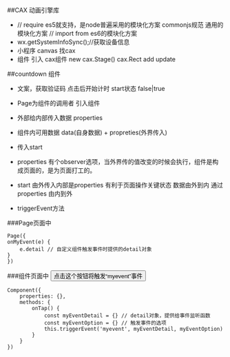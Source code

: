 ##CAX 动画引擎库
- // require  es5就支持，是node普遍采用的模块化方案   commonjs规范  通用的模块化方案
    // import from  es6的模块化方案
- wx.getSystemInfoSync();//获取设备信息
- 小程序 canvas 找cax
- 组件 引入 cax组件
    new cax.Stage()
    cax.Rect
    add
    update

##countdown 组件
- 文案，获取验证码  点击后开始计时  start状态   false|true
- Page为组件的调用者    引入组件
- 外部给内部传入数据 properties
- 组件内可用数据    data(自身数据) + propreties(外界传入)
- <countdown start="{{start}}"> 传入start

- properties 有个observer选项，当外界传的值改变的时候会执行，组件是构成页面的，是为页面打工的。

- start 由外传入内部是properties 有利于页面操作关键状态
    数据由外到内 通过properties
    由内到外

- triggerEvent方法

###Page页面中
    <!-- 当自定义组件触发“myevent”事件时，调用“onMyEvent”方法 -->
    <component-tag-name bind:myevent="onMyEvent" />

    Page({
    onMyEvent(e) {
        e.detail // 自定义组件触发事件时提供的detail对象
    }
    })

###组件页面中
    <button bindtap="onTap">点击这个按钮将触发“myevent”事件</button>

    Component({
        properties: {},
        methods: {
            onTap() {
                const myEventDetail = {} // detail对象，提供给事件监听函数
                const myEventOption = {} // 触发事件的选项
                this.triggerEvent('myevent', myEventDetail, myEventOption)
            }
        }
    })